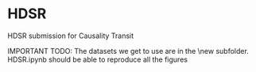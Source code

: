 # HDSR
HDSR submission for Causality Transit

IMPORTANT TODO:
The datasets we get to use are in the \new subfolder. HDSR.ipynb should be able to reproduce all the figures

